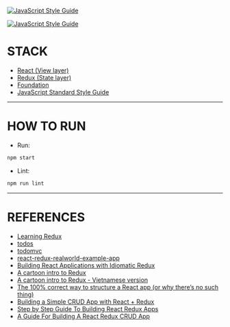 [![JavaScript Style Guide](https://cdn.rawgit.com/standard/standard/master/badge.svg)](https://github.com/standard/standard)

[![JavaScript Style Guide](https://img.shields.io/badge/code_style-standard-brightgreen.svg)](https://standardjs.com)

# STACK

- [React (View layer)](https://reactjs.org/)
- [Redux (State layer)](https://redux.js.org/)
- [Foundation](https://foundation.zurb.com/)
- [JavaScript Standard Style Guide](https://standardjs.com/)

---
# HOW TO RUN

- Run:
```bash
npm start
```

- Lint:
```bash
npm run lint
```

---
# REFERENCES

- [Learning Redux](https://www.lynda.com/React-js-tutorials/Learning-Redux/540345-2.html?srchtrk=index%3a1%0alinktypeid%3a2%0aq%3alearning+redux%0apage%3a1%0as%3arelevance%0asa%3atrue%0aproducttypeid%3a2)
- [todos](https://github.com/reactjs/redux/tree/master/examples/todos)
- [todomvc](https://github.com/reactjs/redux/tree/master/examples/todomvc)
- [react-redux-realworld-example-app](https://github.com/gothinkster/react-redux-realworld-example-app)
- [Building React Applications with Idiomatic Redux](https://egghead.io/courses/building-react-applications-with-idiomatic-redux)
- [A cartoon intro to Redux](https://code-cartoons.com/a-cartoon-intro-to-redux-3afb775501a6?gi=1b2c75f4f489)
- [A cartoon intro to Redux - Vietnamese version](https://viblo.asia/p/redux-cho-nguoi-moi-bat-dau-part-1-introduction-ZjleaBBZkqJ)
- [The 100% correct way to structure a React app (or why there’s no such thing)](https://hackernoon.com/the-100-correct-way-to-structure-a-react-app-or-why-theres-no-such-thing-3ede534ef1ed)
- [Building a Simple CRUD App with React + Redux](http://www.thegreatcodeadventure.com/building-a-simple-crud-app-with-react-redux-part-1/)
- [Step by Step Guide To Building React Redux Apps](https://medium.com/@rajaraodv/step-by-step-guide-to-building-react-redux-apps-using-mocks-48ca0f47f9a)
- [A Guide For Building A React Redux CRUD App](https://medium.com/@rajaraodv/a-guide-for-building-a-react-redux-crud-app-7fe0b8943d0f)
